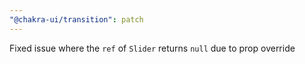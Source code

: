 ```yaml
---
"@chakra-ui/transition": patch
---
```


Fixed issue where the `ref` of `Slider` returns `null` due to prop override
